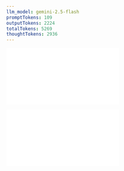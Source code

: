 ```yaml
---
llm_model: gemini-2.5-flash
promptTokens: 109
outputTokens: 2224
totalTokens: 5269
thoughtTokens: 2936
---
```


![@](steps/prompt.3ca0ce2a.md)

![@](steps/response.fa67dbfd.md)